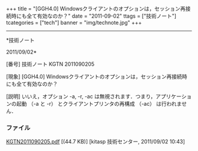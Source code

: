 ﻿+++
title = "[GGH4.0] Windowsクライアントのオプションは，セッション再接続時にも全て有効なのか？"
date = "2011-09-02"
ttags = ["技術ノート"]
tcategories = ["tech"]
banner = "img/technote.jpg"
+++

-----------------------------------------------------------------------------------------------------------------------------

*技術ノート

2011/09/02*


[番号]
技術ノート KGTN 2011090205

[現象]
[GGH4.0]
Windowsクライアントのオプションは，セッション再接続時にも全て有効なのか？

[説明]
いいえ，オプション -a, -r, -ac
は無視されます．つまり，アプリケーションの起動 （-a と -r）
とクライアントプリンタの再構成 （-ac） は行われません．


### ファイル

 
 


[KGTN2011090205.pdf](http://techreport.kitasp.net/attachments/download/616/KGTN2011090205.pdf)
 [(44.7 KB)] [kitasp 技術センター, 2011/09/02
10:43]


 


 

